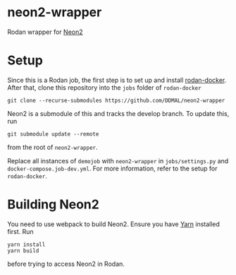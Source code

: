 # neon2-wrapper
Rodan wrapper for [Neon2](https://github.com/DDMAL/Neon2)

# Setup

Since this is a Rodan job, the first step is to set up and install [rodan-docker](https://github.com/DDMAL/rodan-docker). After that, clone this repository into
the `jobs` folder of `rodan-docker`
```
git clone --recurse-submodules https://github.com/DDMAL/neon2-wrapper
``` 

Neon2 is a submodule of this and tracks the develop branch. To update this, run
```
git submodule update --remote
```
from the root of `neon2-wrapper`.

Replace all instances of `demojob` with `neon2-wrapper` in `jobs/settings.py` and `docker-compose.job-dev.yml`. For more information, refer to the setup for `rodan-docker`.

# Building Neon2

You need to use webpack to build Neon2. Ensure you have [Yarn](https://yarnpkg.com) installed first. Run
```
yarn install
yarn build
```
before trying to access Neon2 in Rodan.
